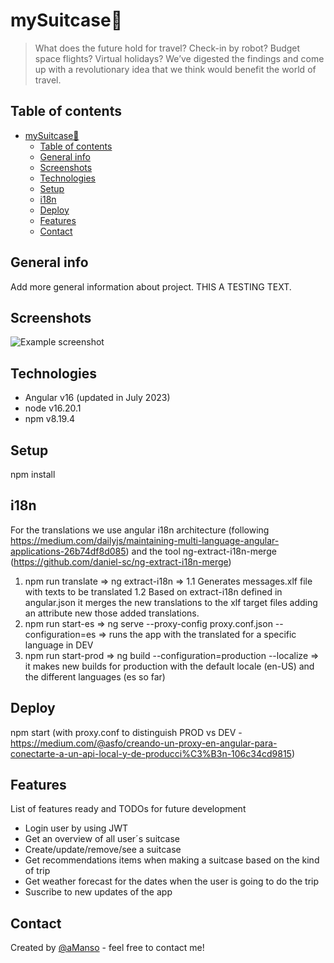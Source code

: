 # mySuitcase🛄  
>What does the future hold for travel? Check-in by robot? Budget space flights? Virtual holidays? We’ve digested the findings and come up with a revolutionary idea that we think would benefit the world of travel.

## Table of contents
- [mySuitcase🛄](#mysuitcase%F0%9F%9B%84)
  - [Table of contents](#table-of-contents)
  - [General info](#general-info)
  - [Screenshots](#screenshots)
  - [Technologies](#technologies)
  - [Setup](#setup)
  - [i18n](#i18n)
  - [Deploy](#deploy)
  - [Features](#features)
  - [Contact](#contact)

## General info 
Add more general information about project. 
THIS A TESTING TEXT.

## Screenshots
![Example screenshot](./img/screenshot.png)

## Technologies
* Angular v16 (updated in July 2023)
* node v16.20.1
* npm v8.19.4

## Setup
npm install 

## i18n
For the translations we use angular i18n architecture (following https://medium.com/dailyjs/maintaining-multi-language-angular-applications-26b74df8d085) and the tool ng-extract-i18n-merge (https://github.com/daniel-sc/ng-extract-i18n-merge)
1. npm run translate => ng extract-i18n => 
  1.1 Generates messages.xlf file with texts to be translated
  1.2 Based on extract-i18n defined in angular.json it merges the new translations to the xlf target files adding an attribute new those added translations.
2. npm run start-es => ng serve --proxy-config proxy.conf.json --configuration=es => runs the app with the translated for a specific language in DEV
3. npm run start-prod => ng build --configuration=production --localize => it makes new builds for production with the default locale (en-US) and the different languages (es so far)

## Deploy
npm start (with proxy.conf to distinguish PROD vs DEV - https://medium.com/@asfo/creando-un-proxy-en-angular-para-conectarte-a-un-api-local-y-de-producci%C3%B3n-106c34cd9815)

## Features
List of features ready and TODOs for future development
* Login user by using JWT
* Get an overview of all user´s suitcase
* Create/update/remove/see a suitcase
* Get recommendations items when making a suitcase based on the kind of trip
* Get weather forecast for the dates when the user is going to do the trip
* Suscribe to new updates of the app

## Contact
Created by [@aManso](https://www.linkedin.com/in/alejandro-manso-026a2a2b/) - feel free to contact me!
